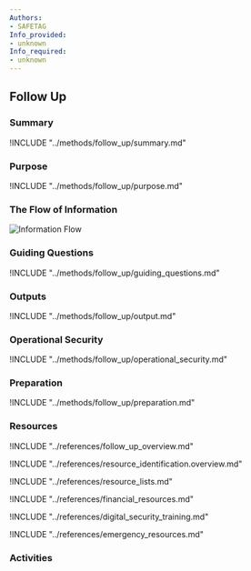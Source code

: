 ```yaml
---
Authors:
- SAFETAG
Info_provided:
- unknown
Info_required:
- unknown
---
```


## Follow Up

### Summary
!INCLUDE "../methods/follow_up/summary.md"

### Purpose
!INCLUDE "../methods/follow_up/purpose.md"

### The Flow of Information
![ Information Flow](images/info_flows/follow_up.svg)

### Guiding Questions
!INCLUDE "../methods/follow_up/guiding_questions.md"




### Outputs
!INCLUDE "../methods/follow_up/output.md"

### Operational Security
!INCLUDE "../methods/follow_up/operational_security.md"

### Preparation
!INCLUDE "../methods/follow_up/preparation.md"




### Resources
<div class="greybox">
!INCLUDE "../references/follow_up_overview.md"

!INCLUDE "../references/resource_identification.overview.md"

!INCLUDE "../references/resource_lists.md"

!INCLUDE "../references/financial_resources.md"

!INCLUDE "../references/digital_security_training.md"

!INCLUDE "../references/emergency_resources.md"
</div>

### Activities